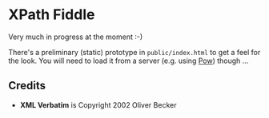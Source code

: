 # XPath Fiddle

Very much in progress at the moment :-)

There's a preliminary (static) prototype in `public/index.html` to get a feel for the look.
You will need to load it from a server (e.g. using [Pow][POW]) though &#8230;


[POW]: http://pow.cx

## Credits

* **XML Verbatim** is Copyright 2002 Oliver Becker

